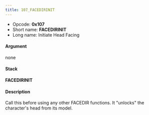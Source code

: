 ```yaml
---
title: 107_FACEDIRINIT
---
```


-   Opcode: **0x107**
-   Short name: **FACEDIRINIT**
-   Long name: Initiate Head Facing

#### Argument

none

#### Stack

  
**FACEDIRINIT**

#### Description

Call this before using any other FACEDIR functions. It "unlocks" the character's head from its model.
